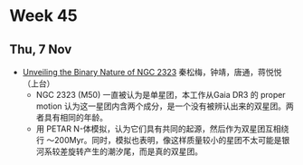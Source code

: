 # Week 45
## Thu, 7 Nov
- [Unveiling the Binary Nature of NGC 2323](https://arxiv.org/abs/2411.03787) 秦松梅，钟靖，唐通，蒋悦悦（上台）
	- NGC 2323 (M50) 一直被认为是单星团，本工作从Gaia DR3 的 proper motion 认为这一星团内含两个成分，是一个没有被辨认出来的双星团。两者具有相同的年龄。
	- 用 PETAR N-体模拟，认为它们具有共同的起源，然后作为双星团互相绕行 ～200Myr。同时，模拟也表明，像这样质量较小的星团不太可能是银河系较差旋转产生的潮汐尾，而是真的双星团。